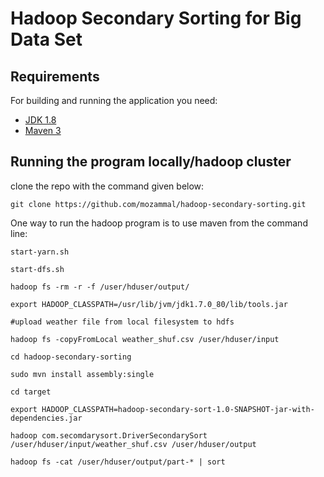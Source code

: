 # Hadoop Secondary Sorting for Big Data Set

## Requirements

For building and running the application you need:

- [JDK 1.8](http://www.oracle.com/technetwork/java/javase/downloads/jdk8-downloads-2133151.html)
- [Maven 3](https://maven.apache.org)

## Running the program locally/hadoop cluster

clone the repo with the command given below: 
```shell
git clone https://github.com/mozammal/hadoop-secondary-sorting.git
```


One way to run the hadoop program is to use maven from the command line:

```shell
start-yarn.sh

start-dfs.sh

hadoop fs -rm -r -f /user/hduser/output/

export HADOOP_CLASSPATH=/usr/lib/jvm/jdk1.7.0_80/lib/tools.jar

#upload weather file from local filesystem to hdfs

hadoop fs -copyFromLocal weather_shuf.csv /user/hduser/input

cd hadoop-secondary-sorting

sudo mvn install assembly:single

cd target

export HADOOP_CLASSPATH=hadoop-secondary-sort-1.0-SNAPSHOT-jar-with-dependencies.jar

hadoop com.secomdarysort.DriverSecondarySort /user/hduser/input/weather_shuf.csv /user/hduser/output

hadoop fs -cat /user/hduser/output/part-* | sort
```

